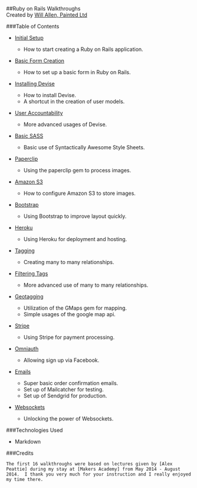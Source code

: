 ##Ruby on Rails Walkthroughs<br>
Created by [Will Allen, Painted Ltd]

###Table of Contents

* [Initial Setup]
	* How to start creating a Ruby on Rails application.

* [Basic Form Creation]
	* How to set up a basic form in Ruby on Rails.

* [Installing Devise] 
	* How to install Devise.
	* A shortcut in the creation of user models.

* [User Accountability]
	* More advanced usages of Devise.

* [Basic SASS]
	* Basic use of Syntactically Awesome Style Sheets.

* [Paperclip]
	* Using the paperclip gem to process images.

* [Amazon S3]
	* How to configure Amazon S3 to store images.

* [Bootstrap]
	* Using Bootstrap to improve layout quickly.

* [Heroku]
	* Using Heroku for deployment and hosting.

* [Tagging]
	* Creating many to many relationships.

* [Filtering Tags]
	* More advanced use of many to many relationships.

* [Geotagging]
	* Utilization of the GMaps gem for mapping.
	* Simple usages of the google map api.

* [Stripe]
	* Using Stripe for payment processing.

* [Omniauth]
	* Allowing sign up via Facebook.

* [Emails]
	* Super basic order confirmation emails.
	* Set up of Mailcatcher for testing.
	* Set up of Sendgrid for production.

* [Websockets]
	* Unlocking the power of Websockets.

###Technologies Used

* Markdown

###Credits

	The first 16 walkthroughs were based on lectures given by [Alex Peattie] during my stay at [Makers Academy] from May 2014 - August 2014.  I thank you very much for your instruction and I really enjoyed my time there.


  

[Will Allen, Painted Ltd]:https://github.com/painted
[Initial Setup]:https://github.com/painted/ror_walkthroughs/blob/master/01_initial_setup.md
[Basic Form Creation]:https://github.com/painted/ror_walkthroughs/blob/master/02_basic_form_creation.md
[Installing Devise]:https://github.com/painted/ror_walkthroughs/blob/master/03_devise.md
[User Accountability]:https://github.com/painted/ror_walkthroughs/blob/master/04_user_accountability.md
[Basic SASS]:https://github.com/painted/ror_walkthroughs/blob/master/05_basic_Sass.md
[Paperclip]:https://github.com/painted/ror_walkthroughs/blob/master/06_Paperclip.md
[Amazon S3]:https://github.com/painted/ror_walkthroughs/blob/master/07_Amazon_S3.md
[Bootstrap]:https://github.com/painted/ror_walkthroughs/blob/master/08_Bootstrap.md
[Heroku]:https://github.com/painted/ror_walkthroughs/blob/master/09_Heroku.md
[Tagging]:https://github.com/painted/ror_walkthroughs/blob/master/10_Tagging.md
[Filtering Tags]:https://github.com/painted/ror_walkthroughs/blob/master/11_Filtering_More_Tagging.md
[Geotagging]:https://github.com/painted/ror_walkthroughs/blob/master/12_Geotagging_and_GMaps.md
[Stripe]:https://github.com/painted/ror_walkthroughs/blob/master/13_Stripe.md
[Omniauth]:https://github.com/painted/ror_walkthroughs/blob/master/14_Omniauth.md
[Emails]:https://github.com/painted/ror_walkthroughs/blob/master/15_Emails.md
[Websockets]:https://github.com/painted/ror_walkthroughs/blob/master/16_Websockets.md
[Makers Academy]:http://www.makersacademy.com
[Alex Peattie]:http://alexpeattie.com/
